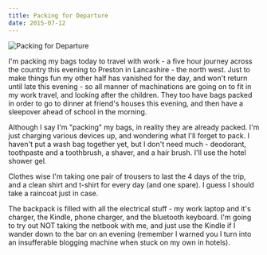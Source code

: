 ```yaml
---
title: Packing for Departure
date: 2015-07-12
---
```


![Packing for Departure](https://source.unsplash.com/npxXWgQ33ZQ/1600x900)

I'm packing my bags today to travel with work - a five hour journey across the country this evening to Preston in Lancashire - the north west. Just to make things fun my other half has vanished for the day, and won't return until late this evening - so all manner of machinations are going on to fit in my work travel, and looking after the children. They too have bags packed in order to go to dinner at friend's houses this evening, and then have a sleepover ahead of school in the morning.

Although I say I'm "packing" my bags, in reality they are already packed. I'm just charging various devices up, and wondering what I'll forget to pack. I haven't put a wash bag together yet, but I don't need much - deodorant, toothpaste and a toothbrush, a shaver, and a hair brush. I'll use the hotel shower gel.

Clothes wise I'm taking one pair of trousers to last the 4 days of the trip, and a clean shirt and t-shirt for every day (and one spare). I guess I should take a raincoat just in case.

The backpack is filled with all the electrical stuff - my work laptop and it's charger, the Kindle, phone charger, and the bluetooth keyboard. I'm going to try out NOT taking the netbook with me, and just use the Kindle if I wander down to the bar on an evening (remember I warned you I turn into an insufferable blogging machine when stuck on my own in hotels).